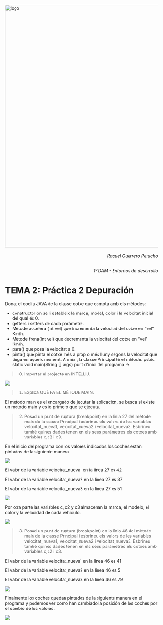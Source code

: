 <img src=https://portal.edu.gva.es/iesmarcoszaragoza/wp-content/uploads/sites/256/2021/04/cabecera-k-fondocolores2-nologos-cdc.png alt="logo" width="800"/>

<h6 style="text-align: right"> <em> Raquel Guerrero Perucho </em> </h6> 
<h6 style="text-align: right"> <em> 1º DAM - Entornos de desarrollo </em> </h6> 

# TEMA 2: Práctica 2 Depuración
Donat el codi a JAVA de la classe cotxe que compta amb els mètodes:
* constructor on se li estableix la marca, model, color i la velocitat inicial del qual és 0.
* getters i setters de cada paràmetre.
* Mètode accelera (int vel) que incrementa la velocitat del cotxe en “vel” Km/h.
* Mètode frena(int vel) que decrementa la velocitat del cotxe en “vel” Km/h.
* para() que posa la velocitat a 0.
* pinta() que pinta el cotxe més a prop o més lluny segons la velocitat que tinga en aqueix moment.
A més , la classe Principal té el mètode:
pubic static void main(String [] args) punt d'inici del programa →

>0. Importar el projecte en INTELLIJ.

![](file:///C:\Users\34638\Desktop\imagen1.png)

>1. Explica QUÈ FA EL MÈTODE MAIN.

El metodo main es el encargado de jecutar la aplicacion, se busca si existe un metodo main y es lo primero que se ejecuta.

>2. Posad un punt de ruptura (breakpoint) en la línia 27 del mètode main de la classe Principal i esbrineu els valors de les variables velocitat_nueva1, velocitat_nueva2 i velocitat_nueva3.
Esbrineu també quines dades tenen en els seus paràmetres els cotxes amb variables c,c2 i c3.

En el inicio del programa con los valores indicados los coches están pintados de la siguiente manera

![](file:///C:\Users\34638\Desktop\imagencocheinicio.png)

El valor de la variable velocitat_nueva1 en la linea 27 es 42

El valor de la variable velocitat_nueva2 en la linea 27 es 37

El valor de la variable velocitat_nueva3 en la linea 27 es 51

![](file:///C:\Users\34638\Desktop\imagen1.png)

Por otra parte las variables c, c2 y c3 almacenan la marca, el modelo, el color y la velocidad de cada vehiculo.

![](file:///C:\Users\34638\Desktop\imagen%204.png)


>3. Posad un punt de ruptura (breakpoint) en la línia 46 del mètode main de la classe Principal i esbrineu els valors de les variables velocitat_nueva1, velocitat_nueva2 i velocitat_nueva3.
Esbrineu també quines dades tenen en els seus paràmetres els cotxes amb variables c,c2 i c3.

El valor de la variable velocitat_nueva1 en la linea 46 es 41

El valor de la variable velocitat_nueva2 en la linea 46 es 5

El valor de la variable velocitat_nueva3 en la linea 46 es 79

![](file:///C:\Users\34638\Desktop\imagen2.png)

Finalmente los coches quedan pintados de la siguiente manera en el programa y podemos ver como han cambiado la posición de los coches por el cambio de los valores.

![](file:///C:\Users\34638\Desktop\imagen%20final.png)
